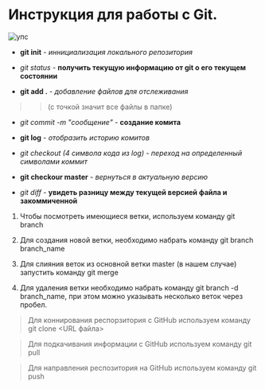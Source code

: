# Инструкция для работы с Git.

![упс](git.jpg)

* __git init__ - *иннициализация локального репозитория*

* _git status_ - **получить текущую информацию от git о его текущем состоянии**

* __git add .__ - *добавление файлов для отслеживания* 
>>(с точкой значит все файлы в папке)

* _git commit -m "сообщение"_ - **создание комита**

* __git log__ - *отобразить историю комитов*

* _git checkout (4 символа кода из log)_ - *переход на определенный символами коммит*

* __git checkour master__ - *вернуться в актуальную версию*

* _git diff_ - **увидеть разницу между текущей версией файла и закоммиченной**

1. Чтобы посмотреть имеющиеся ветки, используем команду git branch

2. Для создания новой ветки, необходимо набрать команду git branch branch_name

3. Для слияния веток из основной ветки master (в нашем случае) запустить команду git merge


4. Для удаления ветки необходимо набрать команду git branch -d branch_name, при этом можно указывать несколько веток через пробел.

> Для коннирования респорзитория с GitHub используем команду git clone <URL файла>

> Для подкачивания информации с GitHub используем команду git pull

> Для направления респозитория на GitHub используем команду git push